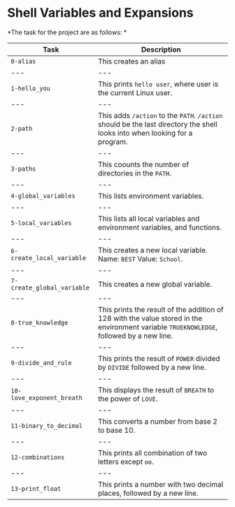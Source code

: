 # Shell Variables and Expansions

*The task for the project are as follows: *

Task | Description
---|---
`0-alias` | This creates an alias
--- | ---
`1-hello_you` | This prints `hello user`, where user is the current Linux user.
--- | ---
`2-path` | This adds `/action` to the `PATH`. `/action` should be the last directory the shell looks into when looking for a program.
--- | ---
`3-paths` | This coounts the number of directories in the `PATH`.
--- | ---
`4-global_variables` | This lists environment variables.
--- | ---
`5-local_variables` | This lists all local variables and environment variables, and functions.
--- | ---
`6-create_local_variable` | This creates a new local variable. Name: `BEST` Value: `School`.
--- | ---
`7-create_global_variable` | This creates a new global variable.
--- | ---
`8-true_knowledge` | This prints the result of the addition of 128 with the value stored in the environment variable `TRUEKNOWLEDGE`, followed by a new line.
--- | ---
`9-divide_and_rule` | This prints the result of `POWER` divided by `DIVIDE` followed by a new line.
--- | ---
`10-love_exponent_breath` | This displays the result of `BREATH` to the power of `LOVE`.
--- | ---
`11-binary_to_decimal` | This converts a number from base 2 to base 10.
--- | ---
`12-combinations` | This prints all combination of two letters except `oo`.
--- | ---
`13-print_float` | This prints a number with two decimal places, followed by a new line.
